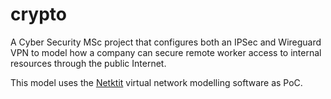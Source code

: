 # crypto
A Cyber Security MSc project that configures both an IPSec and Wireguard VPN to model how a company can secure remote worker access to internal resources through the public Internet. 

This model uses the [Netktit](https://github.com/netkit-jh]) virtual network modelling software as PoC. 


